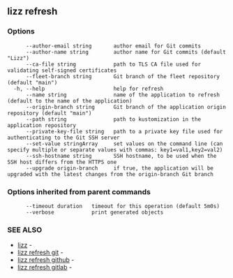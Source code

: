 ## lizz refresh



### Options

```
      --author-email string       author email for Git commits
      --author-name string        author name for Git commits (default "Lizz")
      --ca-file string            path to TLS CA file used for validating self-signed certificates
      --fleet-branch string       Git branch of the fleet repository (default "main")
  -h, --help                      help for refresh
      --name string               name of the application to refresh (default to the name of the application)
      --origin-branch string      Git branch of the application origin repository (default "main")
      --path string               path to kustomization in the application repository
      --private-key-file string   path to a private key file used for authenticating to the Git SSH server
      --set-value stringArray     set values on the command line (can specify multiple or separate values with commas: key1=val1,key2=val2)
      --ssh-hostname string       SSH hostname, to be used when the SSH host differs from the HTTPS one
      --upgrade origin-branch     if true, the application will be upgraded with the latest changes from the origin-branch Git branch
```

### Options inherited from parent commands

```
      --timeout duration   timeout for this operation (default 5m0s)
      --verbose            print generated objects
```

### SEE ALSO

* [lizz](../lizz/)	 - 
* [lizz refresh git](../lizz_refresh_git/)	 - 
* [lizz refresh github](../lizz_refresh_github/)	 - 
* [lizz refresh gitlab](../lizz_refresh_gitlab/)	 - 

